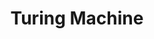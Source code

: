 ---
title: "Turing Machine"

categories: ['']

tags: ['Turing', 'Machine']

arwords: 'آلة تيورنغ'

arexps: []

enwords: ['Turing Machine']

enexps: []

arlexicons: 'أ'

enlexicons: 'T'

authors: ['Ruqayya Roshdy']

translators: ['']

citations: 'العربية والذكاء الاصطناعي'

sources: 'مركز الملك عبدالله بن عبدالعزيز الدولي لخدمة اللغة العربية'

word: "true"

slug: ""
---